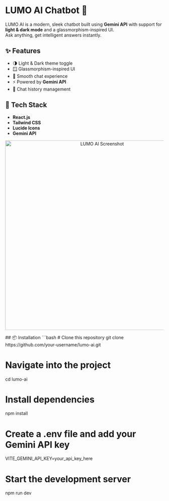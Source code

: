# LUMO AI Chatbot 🤖

LUMO AI is a modern, sleek chatbot built using **Gemini API** with support for **light & dark mode** and a glassmorphism-inspired UI.  
Ask anything, get intelligent answers instantly.

## ✨ Features
- 🌗 Light & Dark theme toggle
- 🪟 Glassmorphism-inspired UI
- 💬 Smooth chat experience
- ⚡ Powered by **Gemini API**
- 📜 Chat history management

## 🚀 Tech Stack
- **React.js**
- **Tailwind CSS**
- **Lucide Icons**
- **Gemini API**
<p align="center">
  <img src="./assets/Nova.svg" alt="LUMO AI Screenshot" width="600"/>
</p>
## 📦 Installation
```bash
# Clone this repository
git clone https://github.com/your-username/lumo-ai.git

# Navigate into the project
cd lumo-ai

# Install dependencies
npm install

# Create a .env file and add your Gemini API key
VITE_GEMINI_API_KEY=your_api_key_here

# Start the development server
npm run dev



